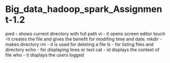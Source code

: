# Big_data_hadoop_spark_Assignment-1.2
pwd - shows current directory with full path
vi  - it opens screen editor
touch -It creates the file and gives the benefit for modifing time and date.
mkdir - makes directory
rm - it is used for deleting a file
ls - for listing files and directory
echo - for displaying lines or text
cat - id displays the context of file
who - it displays the users logged
